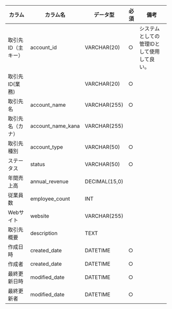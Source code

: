 | カラム             | カラム名          | データ型      | 必須 | 備考                                       |
| ------------------ | ----------------- | ------------- | ---- | ------------------------------------------ |
| 取引先ID（主キー） | account_id        | VARCHAR(20)   | ○    | システムとしての管理IDとして使用して良い。 |
| 取引先ID(業務)     |                   | VARCHAR(20)   | ○    |                                            |
| 取引先名           | account_name      | VARCHAR(255)  | ○    |                                            |
| 取引先名（カナ）   | account_name_kana | VARCHAR(255)  |      |                                            |
| 取引先種別         | account_type      | VARCHAR(50)   | ○    |                                            |
| ステータス         | status            | VARCHAR(50)   | ○    |                                            |
| 年間売上高         | annual_revenue    | DECIMAL(15,0) |      |                                            |
| 従業員数           | employee_count    | INT           |      |                                            |
| Webサイト          | website           | VARCHAR(255)  |      |                                            |
| 取引先概要         | description       | TEXT          |      |                                            |
| 作成日時           | created_date      | DATETIME      | ○    |                                            |
| 作成者             | created_date      | DATETIME      | ○    |                                            |
| 最終更新日時       | modified_date     | DATETIME      | ○    |                                            |
| 最終更新者         | modified_date     | DATETIME      | ○    |                                            |
